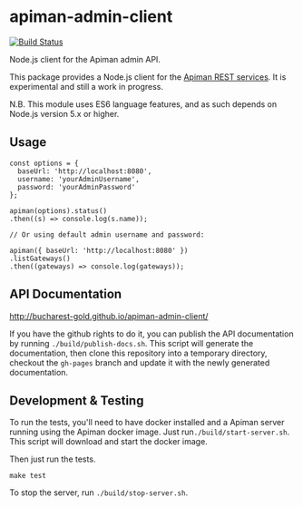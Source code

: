 # apiman-admin-client

[![Build Status](https://travis-ci.org/bucharest-gold/apiman-admin-client.svg?branch=master)](https://travis-ci.org/bucharest-gold/apiman-admin-client)

Node.js client for the Apiman admin API.

This package provides a Node.js client for the [Apiman REST services][1].
It is experimental and still a work in progress.

N.B. This module uses ES6 language features, and as such depends on Node.js version 5.x
or higher.

## Usage

    const options = {
      baseUrl: 'http://localhost:8080',
      username: 'yourAdminUsername',
      password: 'yourAdminPassword'
    };

    apiman(options).status()
    .then((s) => console.log(s.name));

    // Or using default admin username and password: 

    apiman({ baseUrl: 'http://localhost:8080' })
    .listGateways()
    .then((gateways) => console.log(gateways));

## API Documentation

http://bucharest-gold.github.io/apiman-admin-client/

If you have the github rights to do it, you can publish the API documentation by running
`./build/publish-docs.sh`. This script will generate the documentation, then clone this
repository into a temporary directory, checkout the `gh-pages` branch and update it with
the newly generated documentation.

## Development & Testing

To run the tests, you'll need to have docker installed and a Apiman server running using the 
Apiman docker image. Just run`./build/start-server.sh`. This script will download and start the docker
image.

Then just run the tests.

    make test

To stop the server, run `./build/stop-server.sh`.

[1]: http://www.apiman.io/latest/api-manager-restdocs.html